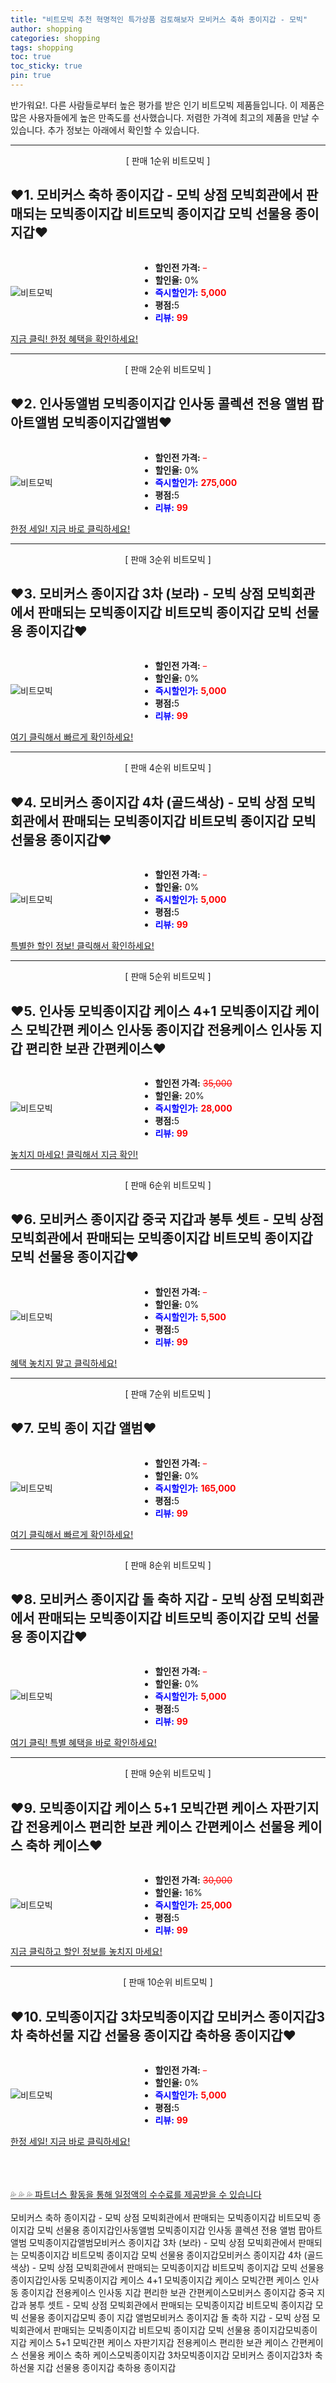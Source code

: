 ```yaml
---
title: "비트모빅 추천 혁명적인 특가상품 검토해보자 모비커스 축하 종이지갑 - 모빅"
author: shopping
categories: shopping
tags: shopping
toc: true
toc_sticky: true
pin: true
---
```

반가워요!. 다른 사람들로부터 높은 평가를 받은 인기 비트모빅 제품들입니다. 이 제품은 많은 사용자들에게 높은 만족도를 선사했습니다. 저렴한 가격에 최고의 제품을 만날 수 있습니다. 추가 정보는 아래에서 확인할 수 있습니다.

---
<p class="toplist" style="margin: 0 auto; display: block; width: fit-content;">[ 판매 1순위 비트모빅 ]</p>

<h2><strong>❤️1. 모비커스 축하 종이지갑 - 모빅 상점 모빅회관에서 판매되는 모빅종이지갑 비트모빅 종이지갑 모빅 선물용 종이지갑❤️</strong></h2>

<div style="display: flex; align-items: center;">
    <div style="flex: 0.4;">
        <img src="https://thumbnail8.coupangcdn.com/thumbnails/remote/230x230ex/image/vendor_inventory/a2fb/91f63c6c715afe5b44d8a3033f6992a47948eea68f93e78753db99d182d3.jpg" alt="비트모빅" style="max-width: 100%;">
    </div>
    <div style="flex: 0.6; margin-left: 10px;">
        <ul>
            <li><strong>할인전 가격:</strong> <del style="color: red;">-</del></li>
            <li><strong>할인율:</strong> 0%</li>
            <li><span style='color:blue'><strong>즉시할인가:</strong></span> <span style='color:red'><strong>5,000</strong></span></li>
            <li><strong>평점:</strong>5</li>
            <li><span style='color:blue'><strong>리뷰:</strong></span> <span style='color:red'><strong>99</strong></span></li>
        </ul>
    </div>
</div>
<div class="center">
    <a href="https://selin100587001.github.io?lptag=AF9450613&subid=githubio&pageKey=8220341689&traceid=V0-153&itemId=23625274440&vendorItemId=90650802794" class="myButton">
        지금 클릭! 한정 혜택을 확인하세요!
    </a>
</div>


---
<p class="toplist" style="margin: 0 auto; display: block; width: fit-content;">[ 판매 2순위 비트모빅 ]</p>

<h2><strong>❤️2. 인사동앨범 모빅종이지갑 인사동 콜렉션 전용 앨범 팝아트앨범 모빅종이지갑앨범❤️</strong></h2>

<div style="display: flex; align-items: center;">
    <div style="flex: 0.4;">
        <img src="https://thumbnail8.coupangcdn.com/thumbnails/remote/230x230ex/image/vendor_inventory/2c2f/fd758e92023a9a55853351c1ad265275c9dddb4a31bcf96783260206e126.jpg" alt="비트모빅" style="max-width: 100%;">
    </div>
    <div style="flex: 0.6; margin-left: 10px;">
        <ul>
            <li><strong>할인전 가격:</strong> <del style="color: red;">-</del></li>
            <li><strong>할인율:</strong> 0%</li>
            <li><span style='color:blue'><strong>즉시할인가:</strong></span> <span style='color:red'><strong>275,000</strong></span></li>
            <li><strong>평점:</strong>5</li>
            <li><span style='color:blue'><strong>리뷰:</strong></span> <span style='color:red'><strong>99</strong></span></li>
        </ul>
    </div>
</div>
<div class="center">
    <a href="https://selin100587001.github.io?lptag=AF9450613&subid=githubio&pageKey=8220341636&traceid=V0-153&itemId=23625274248&vendorItemId=90650802510" class="myButton">
        한정 세일! 지금 바로 클릭하세요!
    </a>
</div>


---
<p class="toplist" style="margin: 0 auto; display: block; width: fit-content;">[ 판매 3순위 비트모빅 ]</p>

<h2><strong>❤️3. 모비커스 종이지갑 3차 (보라) - 모빅 상점 모빅회관에서 판매되는 모빅종이지갑 비트모빅 종이지갑 모빅 선물용 종이지갑❤️</strong></h2>

<div style="display: flex; align-items: center;">
    <div style="flex: 0.4;">
        <img src="https://thumbnail7.coupangcdn.com/thumbnails/remote/230x230ex/image/vendor_inventory/82dd/9ea9197a5a7f63ef1299fe9839769357de3d6e028e624005e0b8d776282b.jpg" alt="비트모빅" style="max-width: 100%;">
    </div>
    <div style="flex: 0.6; margin-left: 10px;">
        <ul>
            <li><strong>할인전 가격:</strong> <del style="color: red;">-</del></li>
            <li><strong>할인율:</strong> 0%</li>
            <li><span style='color:blue'><strong>즉시할인가:</strong></span> <span style='color:red'><strong>5,000</strong></span></li>
            <li><strong>평점:</strong>5</li>
            <li><span style='color:blue'><strong>리뷰:</strong></span> <span style='color:red'><strong>99</strong></span></li>
        </ul>
    </div>
</div>
<div class="center">
    <a href="https://selin100587001.github.io?lptag=AF9450613&subid=githubio&pageKey=8220341834&traceid=V0-153&itemId=23625275095&vendorItemId=90650803064" class="myButton">
        여기 클릭해서 빠르게 확인하세요!
    </a>
</div>


---
<p class="toplist" style="margin: 0 auto; display: block; width: fit-content;">[ 판매 4순위 비트모빅 ]</p>

<h2><strong>❤️4. 모비커스 종이지갑 4차 (골드색상) - 모빅 상점 모빅회관에서 판매되는 모빅종이지갑 비트모빅 종이지갑 모빅 선물용 종이지갑❤️</strong></h2>

<div style="display: flex; align-items: center;">
    <div style="flex: 0.4;">
        <img src="https://thumbnail6.coupangcdn.com/thumbnails/remote/230x230ex/image/vendor_inventory/287d/a1eb1cd2dbc5f42c163546d7f1c95cb0c8e346f329588d501eab9fa357b1.jpg" alt="비트모빅" style="max-width: 100%;">
    </div>
    <div style="flex: 0.6; margin-left: 10px;">
        <ul>
            <li><strong>할인전 가격:</strong> <del style="color: red;">-</del></li>
            <li><strong>할인율:</strong> 0%</li>
            <li><span style='color:blue'><strong>즉시할인가:</strong></span> <span style='color:red'><strong>5,000</strong></span></li>
            <li><strong>평점:</strong>5</li>
            <li><span style='color:blue'><strong>리뷰:</strong></span> <span style='color:red'><strong>99</strong></span></li>
        </ul>
    </div>
</div>
<div class="center">
    <a href="https://selin100587001.github.io?lptag=AF9450613&subid=githubio&pageKey=8220341761&traceid=V0-153&itemId=23625274737&vendorItemId=90650803040" class="myButton">
        특별한 할인 정보! 클릭해서 확인하세요!
    </a>
</div>


---
<p class="toplist" style="margin: 0 auto; display: block; width: fit-content;">[ 판매 5순위 비트모빅 ]</p>

<h2><strong>❤️5. 인사동 모빅종이지갑 케이스 4+1 모빅종이지갑 케이스 모빅간편 케이스 인사동 종이지갑 전용케이스 인사동 지갑 편리한 보관 간편케이스❤️</strong></h2>

<div style="display: flex; align-items: center;">
    <div style="flex: 0.4;">
        <img src="https://thumbnail9.coupangcdn.com/thumbnails/remote/230x230ex/image/vendor_inventory/d88f/b8fb5a0042b86d690c5efb05569d87bef88494fe6867bd7426182f931768.JPG" alt="비트모빅" style="max-width: 100%;">
    </div>
    <div style="flex: 0.6; margin-left: 10px;">
        <ul>
            <li><strong>할인전 가격:</strong> <del style="color: red;">35,000</del></li>
            <li><strong>할인율:</strong> 20%</li>
            <li><span style='color:blue'><strong>즉시할인가:</strong></span> <span style='color:red'><strong>28,000</strong></span></li>
            <li><strong>평점:</strong>5</li>
            <li><span style='color:blue'><strong>리뷰:</strong></span> <span style='color:red'><strong>99</strong></span></li>
        </ul>
    </div>
</div>
<div class="center">
    <a href="https://selin100587001.github.io?lptag=AF9450613&subid=githubio&pageKey=8220341682&traceid=V0-153&itemId=23625274429&vendorItemId=90650802619" class="myButton">
        놓치지 마세요! 클릭해서 지금 확인!
    </a>
</div>


---
<p class="toplist" style="margin: 0 auto; display: block; width: fit-content;">[ 판매 6순위 비트모빅 ]</p>

<h2><strong>❤️6. 모비커스 종이지갑 중국 지갑과 봉투 셋트 - 모빅 상점 모빅회관에서 판매되는 모빅종이지갑 비트모빅 종이지갑 모빅 선물용 종이지갑❤️</strong></h2>

<div style="display: flex; align-items: center;">
    <div style="flex: 0.4;">
        <img src="https://thumbnail10.coupangcdn.com/thumbnails/remote/230x230ex/image/vendor_inventory/68c4/087d033fd9b82a081e04ce74528e9b55d938782039e78bbc9c60535c7d42.jpg" alt="비트모빅" style="max-width: 100%;">
    </div>
    <div style="flex: 0.6; margin-left: 10px;">
        <ul>
            <li><strong>할인전 가격:</strong> <del style="color: red;">-</del></li>
            <li><strong>할인율:</strong> 0%</li>
            <li><span style='color:blue'><strong>즉시할인가:</strong></span> <span style='color:red'><strong>5,500</strong></span></li>
            <li><strong>평점:</strong>5</li>
            <li><span style='color:blue'><strong>리뷰:</strong></span> <span style='color:red'><strong>99</strong></span></li>
        </ul>
    </div>
</div>
<div class="center">
    <a href="https://selin100587001.github.io?lptag=AF9450613&subid=githubio&pageKey=8220341670&traceid=V0-153&itemId=23625274396&vendorItemId=90650802723" class="myButton">
        혜택 놓치지 말고 클릭하세요!
    </a>
</div>


---
<p class="toplist" style="margin: 0 auto; display: block; width: fit-content;">[ 판매 7순위 비트모빅 ]</p>

<h2><strong>❤️7. 모빅 종이 지갑 앨범❤️</strong></h2>

<div style="display: flex; align-items: center;">
    <div style="flex: 0.4;">
        <img src="https://thumbnail10.coupangcdn.com/thumbnails/remote/230x230ex/image/vendor_inventory/94a3/d343aec4b561f815e85331197d44b3223e2bef4d4fe07f8fd47a12e5c1bd.JPG" alt="비트모빅" style="max-width: 100%;">
    </div>
    <div style="flex: 0.6; margin-left: 10px;">
        <ul>
            <li><strong>할인전 가격:</strong> <del style="color: red;">-</del></li>
            <li><strong>할인율:</strong> 0%</li>
            <li><span style='color:blue'><strong>즉시할인가:</strong></span> <span style='color:red'><strong>165,000</strong></span></li>
            <li><strong>평점:</strong>5</li>
            <li><span style='color:blue'><strong>리뷰:</strong></span> <span style='color:red'><strong>99</strong></span></li>
        </ul>
    </div>
</div>
<div class="center">
    <a href="https://selin100587001.github.io?lptag=AF9450613&subid=githubio&pageKey=8220341646&traceid=V0-153&itemId=23625274293&vendorItemId=90650802543" class="myButton">
        여기 클릭해서 빠르게 확인하세요!
    </a>
</div>


---
<p class="toplist" style="margin: 0 auto; display: block; width: fit-content;">[ 판매 8순위 비트모빅 ]</p>

<h2><strong>❤️8. 모비커스 종이지갑 돌 축하 지갑 - 모빅 상점 모빅회관에서 판매되는 모빅종이지갑 비트모빅 종이지갑 모빅 선물용 종이지갑❤️</strong></h2>

<div style="display: flex; align-items: center;">
    <div style="flex: 0.4;">
        <img src="https://thumbnail9.coupangcdn.com/thumbnails/remote/230x230ex/image/vendor_inventory/b20a/0fb87cac28bf1cc6f9e8be97ae764114e4ca5d9b81c3c751128ee79aa81b.jpg" alt="비트모빅" style="max-width: 100%;">
    </div>
    <div style="flex: 0.6; margin-left: 10px;">
        <ul>
            <li><strong>할인전 가격:</strong> <del style="color: red;">-</del></li>
            <li><strong>할인율:</strong> 0%</li>
            <li><span style='color:blue'><strong>즉시할인가:</strong></span> <span style='color:red'><strong>5,000</strong></span></li>
            <li><strong>평점:</strong>5</li>
            <li><span style='color:blue'><strong>리뷰:</strong></span> <span style='color:red'><strong>99</strong></span></li>
        </ul>
    </div>
</div>
<div class="center">
    <a href="https://selin100587001.github.io?lptag=AF9450613&subid=githubio&pageKey=8220341708&traceid=V0-153&itemId=23625274506&vendorItemId=90650802856" class="myButton">
        여기 클릭! 특별 혜택을 바로 확인하세요!
    </a>
</div>


---
<p class="toplist" style="margin: 0 auto; display: block; width: fit-content;">[ 판매 9순위 비트모빅 ]</p>

<h2><strong>❤️9. 모빅종이지갑 케이스 5+1 모빅간편 케이스 자판기지갑 전용케이스 편리한 보관 케이스 간편케이스 선물용 케이스 축하 케이스❤️</strong></h2>

<div style="display: flex; align-items: center;">
    <div style="flex: 0.4;">
        <img src="https://thumbnail6.coupangcdn.com/thumbnails/remote/230x230ex/image/vendor_inventory/e1c2/6d156c2f5508486e3721def898da2c006f24732fd2c52bb78d0800c31867.JPG" alt="비트모빅" style="max-width: 100%;">
    </div>
    <div style="flex: 0.6; margin-left: 10px;">
        <ul>
            <li><strong>할인전 가격:</strong> <del style="color: red;">30,000</del></li>
            <li><strong>할인율:</strong> 16%</li>
            <li><span style='color:blue'><strong>즉시할인가:</strong></span> <span style='color:red'><strong>25,000</strong></span></li>
            <li><strong>평점:</strong>5</li>
            <li><span style='color:blue'><strong>리뷰:</strong></span> <span style='color:red'><strong>99</strong></span></li>
        </ul>
    </div>
</div>
<div class="center">
    <a href="https://selin100587001.github.io?lptag=AF9450613&subid=githubio&pageKey=8220341623&traceid=V0-153&itemId=23625274192&vendorItemId=90650802463" class="myButton">
        지금 클릭하고 할인 정보를 놓치지 마세요!
    </a>
</div>


---
<p class="toplist" style="margin: 0 auto; display: block; width: fit-content;">[ 판매 10순위 비트모빅 ]</p>

<h2><strong>❤️10. 모빅종이지갑 3차모빅종이지갑 모비커스 종이지갑3차 축하선물 지갑 선물용 종이지갑 축하용 종이지갑❤️</strong></h2>

<div style="display: flex; align-items: center;">
    <div style="flex: 0.4;">
        <img src="https://thumbnail7.coupangcdn.com/thumbnails/remote/230x230ex/image/vendor_inventory/82dd/9ea9197a5a7f63ef1299fe9839769357de3d6e028e624005e0b8d776282b.jpg" alt="비트모빅" style="max-width: 100%;">
    </div>
    <div style="flex: 0.6; margin-left: 10px;">
        <ul>
            <li><strong>할인전 가격:</strong> <del style="color: red;">-</del></li>
            <li><strong>할인율:</strong> 0%</li>
            <li><span style='color:blue'><strong>즉시할인가:</strong></span> <span style='color:red'><strong>5,000</strong></span></li>
            <li><strong>평점:</strong>5</li>
            <li><span style='color:blue'><strong>리뷰:</strong></span> <span style='color:red'><strong>99</strong></span></li>
        </ul>
    </div>
</div>
<div class="center">
    <a href="https://selin100587001.github.io?lptag=AF9450613&subid=githubio&pageKey=8220341637&traceid=V0-153&itemId=23625274253&vendorItemId=90650802481" class="myButton">
        한정 세일! 지금 바로 클릭하세요!
    </a>
</div>

<br><br><br>[💦 💦 💦 파트너스 활동을 통해 일정액의 수수료를 제공받을 수 있습니다](https://link.coupang.com/a/bcpT2c)<br><br>모비커스 축하 종이지갑 - 모빅 상점 모빅회관에서 판매되는 모빅종이지갑 비트모빅 종이지갑 모빅 선물용 종이지갑인사동앨범 모빅종이지갑 인사동 콜렉션 전용 앨범 팝아트앨범 모빅종이지갑앨범모비커스 종이지갑 3차 (보라) - 모빅 상점 모빅회관에서 판매되는 모빅종이지갑 비트모빅 종이지갑 모빅 선물용 종이지갑모비커스 종이지갑 4차 (골드색상) - 모빅 상점 모빅회관에서 판매되는 모빅종이지갑 비트모빅 종이지갑 모빅 선물용 종이지갑인사동 모빅종이지갑 케이스 4+1 모빅종이지갑 케이스 모빅간편 케이스 인사동 종이지갑 전용케이스 인사동 지갑 편리한 보관 간편케이스모비커스 종이지갑 중국 지갑과 봉투 셋트 - 모빅 상점 모빅회관에서 판매되는 모빅종이지갑 비트모빅 종이지갑 모빅 선물용 종이지갑모빅 종이 지갑 앨범모비커스 종이지갑 돌 축하 지갑 - 모빅 상점 모빅회관에서 판매되는 모빅종이지갑 비트모빅 종이지갑 모빅 선물용 종이지갑모빅종이지갑 케이스 5+1 모빅간편 케이스 자판기지갑 전용케이스 편리한 보관 케이스 간편케이스 선물용 케이스 축하 케이스모빅종이지갑 3차모빅종이지갑 모비커스 종이지갑3차 축하선물 지갑 선물용 종이지갑 축하용 종이지갑
